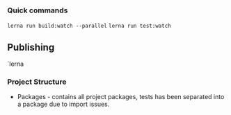 
### Quick commands

`lerna run build:watch --parallel`
`lerna run test:watch`


## Publishing
`lerna

### Project Structure

- Packages - contains all project packages, tests has been separated into a package due to import issues.